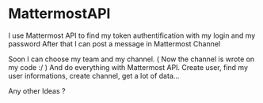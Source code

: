 # MattermostAPI

I use Mattermost API to find my token authentification with my login and my password
After that I can post a message in Mattermost Channel


Soon I can choose my team and my channel. ( Now the channel is wrote on my code :/ )
And do everything with Mattermost API.
Create user, find my user informations, create channel, get a lot of data...

Any other Ideas ?
